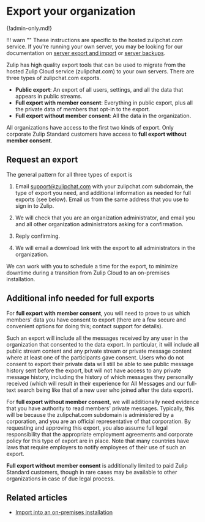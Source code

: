 # Export your organization

{!admin-only.md!}

!!! warn ""
    These instructions are specific to the hosted zulipchat.com service.
    If you're running your own server, you may be looking for our
    documentation on [server export and import][export-and-import] or
    [server backups][production-backups].

Zulip has high quality export tools that can be used to migrate from the
hosted Zulip Cloud service (zulipchat.com) to your own servers. There are
three types of zulipchat.com exports.

* **Public export**: An export of all users, settings, and all the data that
  appears in public streams.
* **Full export with member consent**: Everything in public export, plus all
  the private data of members that opt-in to the export.
* **Full export without member consent**: All the data in the organization.

All organizations have access to the first two kinds of export. Only corporate
Zulip Standard customers have access to **full export without member consent**.

## Request an export

The general pattern for all three types of export is

1. Email support@zulipchat.com with your zulipchat.com subdomain, the type
   of export you need, and additional information as needed for full exports
   (see below). Email us from the same address that you use to sign in
   to Zulip.

2. We will check that you are an organization administrator, and email you
   and all other organization administrators asking for a confirmation.

3. Reply confirming.

4. We will email a download link with the export to all administrators in
   the organization.

We can work with you to schedule a time for the export, to minimize downtime
during a transition from Zulip Cloud to an on-premises installation.

## Additional info needed for full exports

For **full export with member consent**, you will need to prove to us
which members' data you have consent to export (there are a few secure
and convenient options for doing this; contact support for details).

Such an export will include all the messages received by any user in
the organization that consented to the data export.  In particular, it
will include all public stream content and any private stream or
private message content where at least one of the participants gave
consent.  Users who do not consent to export their private data will
still be able to see public message history sent before the export,
but will not have access to any private message history, including the
history of which messages they personally received (which will result
in their experience for All Messages and our full-text search being
like that of a new user who joined after the data export).

For **full export without member consent**, we will additionally need
evidence that you have authority to read members' private
messages. Typically, this will be because the zulipchat.com subdomain
is administered by a corporation, and you are an official
representative of that corporation. By requesting and approving this
export, you also assume full legal responsibility that the appropriate
employment agreements and corporate policy for this type of export are
in place. Note that many countries have laws that require employers to
notify employees of their use of such an export.

**Full export without member consent** is additionally limited to paid
Zulip Standard customers, though in rare cases may be available to
other organizations in case of due legal process.

## Related articles

* [Import into an on-premises installation][import-only]

[production-backups]: https://zulip.readthedocs.io/en/stable/production/maintain-secure-upgrade.html#backups
[export-and-import]: https://zulip.readthedocs.io/en/latest/production/export-and-import.html
[import-only]: https://zulip.readthedocs.io/en/latest/production/export-and-import.html#import-into-a-new-zulip-server
